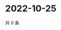# 2022-10-25

共 0 条

<!-- BEGIN WEIBO -->
<!-- 最后更新时间 Tue Oct 25 2022 03:26:01 GMT+0800 (China Standard Time) -->

<!-- END WEIBO -->
